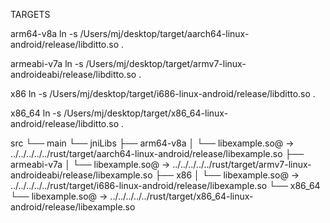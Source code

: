 TARGETS

arm64-v8a
ln -s /Users/mj/desktop/target/aarch64-linux-android/release/libditto.so .

armeabi-v7a
ln -s /Users/mj/desktop/target/armv7-linux-androideabi/release/libditto.so .

x86
ln -s /Users/mj/desktop/target/i686-linux-android/release/libditto.so .

x86_64
ln -s /Users/mj/desktop/target/x86_64-linux-android/release/libditto.so .


src
└── main
    └── jniLibs
        ├── arm64-v8a
        │   └── libexample.so@ -> ../../../../../rust/target/aarch64-linux-android/release/libexample.so
        ├── armeabi-v7a
        │   └── libexample.so@ -> ../../../../../rust/target/armv7-linux-androideabi/release/libexample.so
        ├── x86
        │   └── libexample.so@ -> ../../../../../rust/target/i686-linux-android/release/libexample.so
        └── x86_64
            └── libexample.so@ -> ../../../../../rust/target/x86_64-linux-android/release/libexample.so